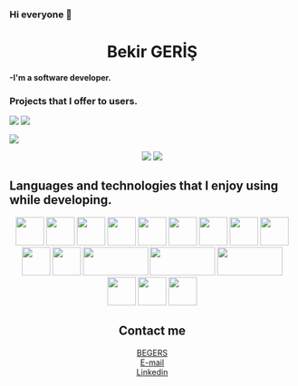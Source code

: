 ### Hi everyone 👋

<h1 align='center'>Bekir GERİŞ</h1> 
  <h4>
    -I'm a software developer.
  </h4>
  
  <h3>Projects that I offer to users.</h3>

  [![](https://play-lh.googleusercontent.com/stCTV5TBTN2niNoTlQi_MWwe0wJI95fqZ-8K_XJCmzr1W76qExnS9Z9oyUaSfzQRs5t-=s180-rw)](https://play.google.com/store/apps/details?id=com.bek.dortislemcalisiyorum)     [![](https://play-lh.googleusercontent.com/DLNWMPZkO8jNrNaF3ebxRf_aSF1Mob9xk04_EINvOXw5tDhK0KCynF4wnyhT5RZ-8_s=s180-rw)](https://play.google.com/store/apps/details?id=com.dragon.ejderha)

![](https://komarev.com/ghpvc/?username=your-github-BekirGerise&color=dc143c)

<div align='center'>
<a href="https://github.com/BekirGeris"><img src="https://github-readme-stats.vercel.app/api?username=BekirGeris&show_icons=true&bg_color=0d1117&text_color=bdc3c7&title_color=f1c40f&icon_color=f1c40f&hide_border=true" /></a>   
<a href="https://github.com/BekirGeris"><img src="https://github-readme-stats.vercel.app/api/top-langs/?username=BekirGeris&bg_color=0d1117&text_color=bdc3c7&title_color=f1c40f&hide_border=true&layout=compact&langs_count=10" /></a>
</div>

  <h2>Languages and technologies that I enjoy using while developing.</h2>
  
  <div align='center'>
  <img src="https://forum.donanimhaber.com/cache-v2?path=http%3A%2F%2Fstore.donanimhaber.com%2Fe8%2F87%2Fc3%2Fe887c31e7c83257c4b08265cad22f442.jpg&t=100270599&width=240&text=1" width="50" height="50"/>     <img src="https://2.bp.blogspot.com/-tzm1twY_ENM/XlCRuI0ZkRI/AAAAAAAAOso/BmNOUANXWxwc5vwslNw3WpjrDlgs9PuwQCLcBGAsYHQ/s1600/pasted%2Bimage%2B0.png" width="50" height="50"/>   <img src="https://cdn.worldvectorlogo.com/logos/eclipse-11.svg" width="50" height="50"/>  <img src="https://i.pinimg.com/originals/ff/00/07/ff0007b52b67bbc5f86b88769e9c1b67.png" width="50" height="50"/>    <img src="https://miro.medium.com/max/5498/1*MJ9Y4_tCTv99Gs_xZYlKrA.png" width="50" height="50"/> <img src="https://kariselovuo.pro/ksprov1/wp-content/uploads/2018/02/css-logo.png" width="50" height="50"/>    <img src="https://img2.pngindir.com/20180611/pur/kisspng-microsoft-sql-server-microsoft-azure-sql-database-5b1f2919b40ab5.5565598815287687937375.jpg" width="50" height="50"/>    <img src="http://awsprocert.com/wp-content/uploads/sites/2/2021/02/Logo_pgAdmin_200x200-175x175.png" width="50" height="50"/>  <img src="https://blog.sqlauthority.com/wp-content/uploads/2008/02/ssms.png" width="50" height="50"/>  <img src="https://pbs.twimg.com/profile_images/378800000197491224/3c827c8875b77acbbaf83c73eecd0a43_400x400.png" width="50" height="50"/> <img src="https://pbs.twimg.com/profile_images/975341366665449472/pb_Hp8ci_400x400.jpg" width="50" height="50"/> <img src="https://miro.medium.com/max/600/1*nWrmfMQprcWX8qmX8H4tZg.png" width="115" height="50"/> <img src="https://bgasparotto.com/wp-content/uploads/2017/12/spring-boot-logo.png" width="115" height="50"/> <img src="https://www.seekpng.com/png/detail/80-803597_io-is-compatible-with-all-javascript-frameworks-and.png" width="115" height="50"/> <img src="https://user-images.githubusercontent.com/4060187/61057426-4e5a4600-a3c3-11e9-9114-630743e05814.png" width="50" height="50"/> <img src="https://user-images.githubusercontent.com/806104/98771085-46d8f180-23a9-11eb-9caf-9d4c0f605749.png" width="50" height="50"/> <img src="https://upload.wikimedia.org/wikipedia/commons/thumb/9/99/Unofficial_JavaScript_logo_2.svg/2048px-Unofficial_JavaScript_logo_2.svg.png" width="50" height="50"/> 
  <div/>
 
 <h2>Contact me</h2>

[BEGERS](https://play.google.com/store/apps/developer?id=Begers) </br>
[E-mail](mailto:bekir.geris@gmail.com) </br>
[Linkedin](https://www.linkedin.com/in/bekir-geri%C5%9F-52b6b5205/)

